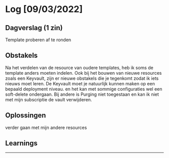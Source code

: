 # Log [09/03/2022]
 
## Dagverslag (1 zin)
Template proberen af te ronden
## Obstakels
Na het verdelen van de resource van oudere templates, heb ik soms
de template anders moeten indelen. Ook bij het bouwen van nieuwe resources zoals een Keyvault, zijn er nieuwe obstakels die je tegenkomt zodat ik iets nieuws moet leren.
De Keyvault moet je natuurlijk kunnen maken op een bepaald deployment niveau.
en het kan met sommige configuraties wel een soft-delete ondergaan. Bij andere is Purging niet toegestaan en kan ik niet met mijn subscriptie de vault verwijderen.
## Oplossingen
verder gaan met mijn andere resources
## Learnings

---

